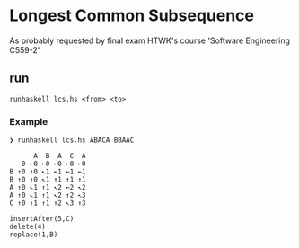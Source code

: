 # Longest Common Subsequence
As probably requested by final exam HTWK's course 'Software Engineering C559-2'

## run
`runhaskell lcs.hs <from> <to>`

### Example
```
❯ runhaskell lcs.hs ABACA BBAAC

      A  B  A  C  A
   0 ←0 ←0 ←0 ←0 ←0
B ↑0 ↑0 ↖1 ←1 ←1 ←1
B ↑0 ↑0 ↖1 ↑1 ↑1 ↑1
A ↑0 ↖1 ↑1 ↖2 ←2 ↖2
A ↑0 ↖1 ↑1 ↖2 ↑2 ↖3
C ↑0 ↑1 ↑1 ↑2 ↖3 ↑3

insertAfter(5,C)
delete(4)
replace(1,B)
```
